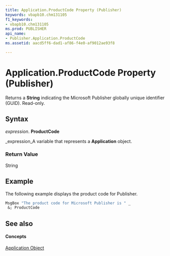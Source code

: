 ```yaml
---
title: Application.ProductCode Property (Publisher)
keywords: vbapb10.chm131105
f1_keywords:
- vbapb10.chm131105
ms.prod: PUBLISHER
api_name:
- Publisher.Application.ProductCode
ms.assetid: aacd5ff6-dad1-af86-f4e0-af9012ae93f8

---
```



# Application.ProductCode Property (Publisher)

Returns a  **String** indicating the Microsoft Publisher globally unique identifier (GUID). Read-only.


## Syntax

 _expression_. **ProductCode**

 _expression_A variable that represents a  **Application** object.


### Return Value

String


## Example

The following example displays the product code for Publisher.


```vb
MsgBox "The product code for Microsoft Publisher is " _ 
 &; ProductCode
```


## See also


#### Concepts


 [Application Object](application-object-publisher.md)

